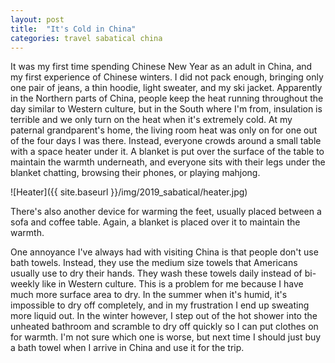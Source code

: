 ```yaml
---
layout: post
title:  "It's Cold in China"
categories: travel sabatical china
---
```


It was my first time spending Chinese New Year as an adult in China, and my first experience of Chinese winters. I did not pack enough, bringing only one pair of jeans, a thin hoodie, light sweater, and my ski jacket. Apparently in the Northern parts of China, people keep the heat running throughout the day similar to Western culture, but in the South where I'm from, insulation is terrible and we only turn on the heat when it's extremely cold. At my paternal grandparent's home, the living room heat was only on for one out of the four days I was there. Instead, everyone crowds around a small table with a space heater under it. A blanket is put over the surface of the table to maintain the warmth underneath, and everyone sits with their legs under the blanket chatting, browsing their phones, or playing mahjong.

![Heater]({{ site.baseurl }}/img/2019_sabatical/heater.jpg)

There's also another device for warming the feet, usually placed between a sofa and coffee table. Again, a blanket is placed over it to maintain the warmth.

One annoyance I've always had with visiting China is that people don't use bath towels. Instead, they use the medium size towels that Americans usually use to dry their hands. They wash these towels daily instead of bi-weekly like in Western culture. This is a problem for me because I have much more surface area to dry. In the summer when it's humid, it's impossible to dry off completely, and in my frustration I end up sweating more liquid out. In the winter however, I step out of the hot shower into the unheated bathroom and scramble to dry off quickly so I can put clothes on for warmth. I'm not sure which one is worse, but next time I should just buy a bath towel when I arrive in China and use it for the trip.